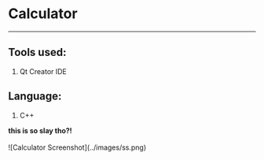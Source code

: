 <align-left>
  <h1>Calculator</h1>
<hr>
<h2>Tools used:</h2>
<ol>
    <li>Qt Creator IDE</li>
</ol>
<h2>Language:</h2>
<ol>
    <li>C++</li>
</ol>
<b>this is so slay tho?!</b>
  <br> <br>
 ![Calculator Screenshot](../images/ss.png)

</align-left>

